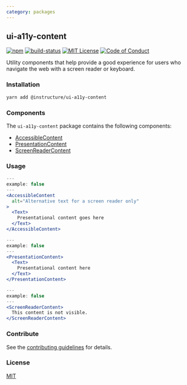 ```yaml
---
category: packages
---
```


## ui-a11y-content

[![npm][npm]][npm-url]
[![build-status][build-status]][build-status-url]
[![MIT License][license-badge]][LICENSE]
[![Code of Conduct][coc-badge]][coc]

Utility components that help provide a good experience for users who navigate the web with a screen reader or keyboard.

### Installation

```sh
yarn add @instructure/ui-a11y-content
```

### Components
The `ui-a11y-content` package contains the following components:
- [AccessibleContent](#AccessibleContent)
- [PresentationContent](#PresentationContent)
- [ScreenReaderContent](#ScreenReaderContent)

### Usage
``` jsx
---
example: false
---
<AccessibleContent
  alt="Alternative text for a screen reader only"
>
  <Text>
    Presentational content goes here
  </Text>
</AccessibleContent>
```

``` jsx
---
example: false
---
<PresentationContent>
  <Text>
    Presentational content here
  </Text>
</PresentationContent>
```

``` jsx
---
example: false
---
<ScreenReaderContent>
  This content is not visible.
</ScreenReaderContent>
```

### Contribute
See the [contributing guidelines](#contributing) for details.

### License

[MIT](LICENSE)

[npm]: https://img.shields.io/npm/v/@instructure/ui-a11y-content.svg
[npm-url]: https://npmjs.com/package/@instructure/ui-a11y-content

[build-status]: https://travis-ci.org/instructure/instructure-ui.svg?branch=master
[build-status-url]: https://travis-ci.org/instructure/instructure-ui "Travis CI"

[license-badge]: https://img.shields.io/npm/l/instructure-ui.svg?style=flat-square
[license]: https://github.com/instructure/instructure-ui/blob/master/LICENSE

[coc-badge]: https://img.shields.io/badge/code%20of-conduct-ff69b4.svg?style=flat-square
[coc]: https://github.com/instructure/instructure-ui/blob/master/CODE_OF_CONDUCT.md
